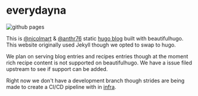 # everydayna

![github pages](https://github.com/rabbito-home/everyday-na/workflows/github%20pages/badge.svg)

This is [@nicolmart](https://github.com/nicolmart) & [@anthr76](https://github.com/anthr76) static [hugo blog](https://everydayna.art/) built with beautifulhugo. This website originally used Jekyll though we opted to swap to hugo.

We plan on serving blog entries and recipes entries though at the moment rich recipe content is not supported on beautifulhugo. We have a issue filed upstream to see if support can be added.

Right now we don't have a development branch though strides are being made to create a CI/CD pipeline with in [infra](https://github.com/anthr76/infra). 
